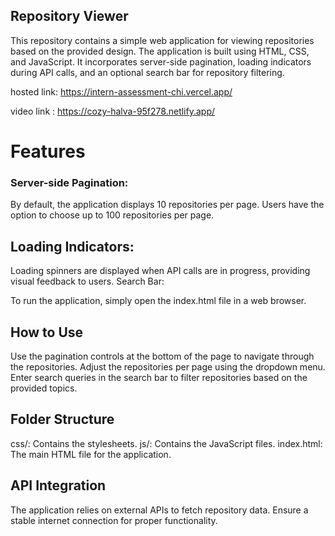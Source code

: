 ## Repository Viewer

This repository contains a simple web application for viewing repositories based on the provided design. The application is built using HTML, CSS, and JavaScript. It incorporates server-side pagination, loading indicators during API calls, and an optional search bar for repository filtering.

hosted link:  https://intern-assessment-chi.vercel.app/

video link :  https://cozy-halva-95f278.netlify.app/


# Features

### Server-side Pagination:

By default, the application displays 10 repositories per page.
Users have the option to choose up to 100 repositories per page.

## Loading Indicators:

Loading spinners are displayed when API calls are in progress, providing visual feedback to users.
Search Bar:


To run the application, simply open the index.html file in a web browser.

## How to Use
Use the pagination controls at the bottom of the page to navigate through the repositories.
Adjust the repositories per page using the dropdown menu.
Enter search queries in the search bar to filter repositories based on the provided topics.

## Folder Structure
css/: Contains the stylesheets.
js/: Contains the JavaScript files.
index.html: The main HTML file for the application.
## API Integration
The application relies on external APIs to fetch repository data. Ensure a stable internet connection for proper functionality.
